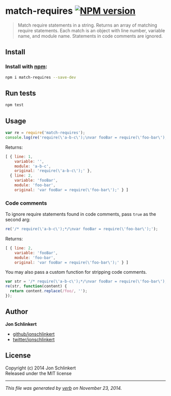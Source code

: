 # match-requires [![NPM version](https://badge.fury.io/js/match-requires.svg)](http://badge.fury.io/js/match-requires)

> Match require statements in a string. Returns an array of matching require statements. Each match is an object with line number, variable name, and module name. Statements in code comments are ignored.

## Install
### Install with [npm](npmjs.org):

```bash
npm i match-requires --save-dev
```

## Run tests

```bash
npm test
```

## Usage

```js
var re = require('match-requires');
console.log(re('require(\'a-b-c\');\nvar fooBar = require(\'foo-bar\');'))
```

Returns:

```js
[ { line: 1,
    variable: '',
    module: 'a-b-c',
    original: 'require(\'a-b-c\');' },
  { line: 2,
    variable: 'fooBar',
    module: 'foo-bar',
    original: 'var fooBar = require(\'foo-bar\');' } ]
```

### Code comments

To ignore require statements found in code comments, pass `true` as the second arg:

```js
re('/* require(\'a-b-c\');*/\nvar fooBar = require(\'foo-bar\');');
```

Returns:

```js
[ { line: 2,
    variable: 'fooBar',
    module: 'foo-bar',
    original: 'var fooBar = require(\'foo-bar\');' } ]
```

You may also pass a custom function for stripping code comments.

```js
var str = '/* require(\'a-b-c\');*/\nvar fooBar = require(\'foo-bar\');';
re(str, function(content) {
  return content.replace(/foo/, '');
});
```

## Author

**Jon Schlinkert**
 
+ [github/jonschlinkert](https://github.com/jonschlinkert)
+ [twitter/jonschlinkert](http://twitter.com/jonschlinkert) 

## License
Copyright (c) 2014 Jon Schlinkert  
Released under the MIT license

***

_This file was generated by [verb](https://github.com/assemble/verb) on November 23, 2014._